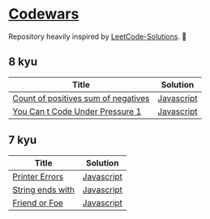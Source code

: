 # [Codewars](https://www.codewars.com/)

Repository heavily inspired by [LeetCode-Solutions](https://github.com/kamyu104/LeetCode-Solutions). 💪

## 8 kyu

| Title                                                                                         | Solution                                                     |
| --------------------------------------------------------------------------------------------- | ------------------------------------------------------------ |
| [Count of positives sum of negatives](https://www.codewars.com/kata/576bb71bbbcf0951d5000044) | [Javascript](./8-kyu/count-of-positives-sum-of-negatives.js) |
| [You Can t Code Under Pressure 1](https://www.codewars.com/kata/53ee5429ba190077850011d4)     | [Javascript](./8-kyu/you-can-t-code-under-pressure-1.js)     |

## 7 kyu

| Title                                                                      | Solution                                   |
| -------------------------------------------------------------------------- | ------------------------------------------ |
| [Printer Errors](https://www.codewars.com/kata/56541980fa08ab47a0000040)   | [Javascript](./7-kyu/printer-errors.js)    |
| [String ends with](https://www.codewars.com/kata/51f2d1cafc9c0f745c00037d) | [Javascript](./7-kyu/string-ends-with-.js) |
| [Friend or Foe](https://www.codewars.com/kata/55b42574ff091733d900002f)    | [Javascript](./7-kyu/friend-or-foe-.js)    |
